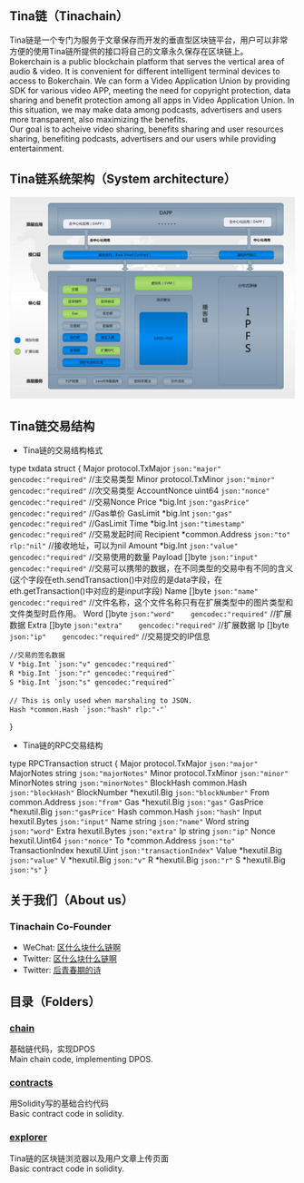 
## Tina链（Tinachain）
Tina链是一个专门为服务于文章保存而开发的垂直型区块链平台，用户可以非常方便的使用Tina链所提供的接口将自己的文章永久保存在区块链上。<br/>
Bokerchain is a public blockchain platform that serves the vertical area of audio & video. It is convenient for different intelligent terminal devices to access to Bokerchain. We can form a Video Application Union by providing SDK for various video APP, meeting the need for copyright protection, data sharing and benefit protection among all apps in Video Application Union. In this situation, we may make data among podcasts, advertisers and users more transparent, also maximizing the benefits.<br/>
Our goal is to acheive video sharing, benefits sharing and user resources sharing, benefiting podcasts, advertisers and our users while providing entertainment.

## Tina链系统架构（System architecture）
![Image text](https://github.com/Tinachain/Tina/blob/master/image/Architecture.jpg)

## Tina链交易结构
* Tina链的交易结构格式

type txdata struct {
	Major        protocol.TxMajor `json:"major"   gencodec:"required"`          //主交易类型
	Minor        protocol.TxMinor `json:"minor"   gencodec:"required"`          //次交易类型
	AccountNonce uint64           `json:"nonce"    gencodec:"required"`         //交易Nonce
	Price        *big.Int         `json:"gasPrice" gencodec:"required"`         //Gas单价
	GasLimit     *big.Int         `json:"gas"      gencodec:"required"`         //GasLimit
	Time         *big.Int         `json:"timestamp"        gencodec:"required"` //交易发起时间
	Recipient    *common.Address  `json:"to"       rlp:"nil"`                   //接收地址，可以为nil
	Amount       *big.Int         `json:"value"    gencodec:"required"`         //交易使用的数量
	Payload      []byte           `json:"input"    gencodec:"required"`         //交易可以携带的数据，在不同类型的交易中有不同的含义(这个字段在eth.sendTransaction()中对应的是data字段，在eth.getTransaction()中对应的是input字段)
	Name         []byte           `json:"name"    gencodec:"required"`          //文件名称，这个文件名称只有在扩展类型中的图片类型和文件类型时启作用。
	Word         []byte           `json:"word"    gencodec:"required"`          //扩展数据
	Extra        []byte           `json:"extra"    gencodec:"required"`         //扩展数据
	Ip           []byte           `json:"ip"    gencodec:"required"`            //交易提交的IP信息

	//交易的签名数据
	V *big.Int `json:"v" gencodec:"required"`
	R *big.Int `json:"r" gencodec:"required"`
	S *big.Int `json:"s" gencodec:"required"`

	// This is only used when marshaling to JSON.
	Hash *common.Hash `json:"hash" rlp:"-"`
}

* Tina链的RPC交易结构

type RPCTransaction struct {
	Major            protocol.TxMajor `json:"major"`
	MajorNotes       string           `json:"majorNotes"`
	Minor            protocol.TxMinor `json:"minor"`
	MinorNotes       string           `json:"minorNotes"`
	BlockHash        common.Hash      `json:"blockHash"`
	BlockNumber      *hexutil.Big     `json:"blockNumber"`
	From             common.Address   `json:"from"`
	Gas              *hexutil.Big     `json:"gas"`
	GasPrice         *hexutil.Big     `json:"gasPrice"`
	Hash             common.Hash      `json:"hash"`
	Input            hexutil.Bytes    `json:"input"`
	Name             string           `json:"name"`
	Word             string           `json:"word"`
	Extra            hexutil.Bytes    `json:"extra"`
	Ip               string           `json:"ip"`
	Nonce            hexutil.Uint64   `json:"nonce"`
	To               *common.Address  `json:"to"`
	TransactionIndex hexutil.Uint     `json:"transactionIndex"`
	Value            *hexutil.Big     `json:"value"`
	V                *hexutil.Big     `json:"v"`
	R                *hexutil.Big     `json:"r"`
	S                *hexutil.Big     `json:"s"`
}


## 关于我们（About us）

### Tinachain Co-Founder
* WeChat: [区什么块什么链啊](Blockchain_fxh7622) 
* Twitter: [区什么块什么链啊](https://twitter.com/chain_fxh7622) 
* Twitter: [后青春期的诗](https://twitter.com/chain_stayreal)


## 目录（Folders）

### [chain](https://github.com/Bokerchain/Boker/tree/master/chain)
基础链代码，实现DPOS<br/>
Main chain code, implementing DPOS.

### [contracts](https://github.com/Bokerchain/Boker/tree/master/contracts)
用Solidity写的基础合约代码<br/>
Basic contract code in solidity.

### [explorer](https://github.com/Bokerchain/Boker/tree/master/explorer)
Tina链的区块链浏览器以及用户文章上传页面<br/>
Basic contract code in solidity.
